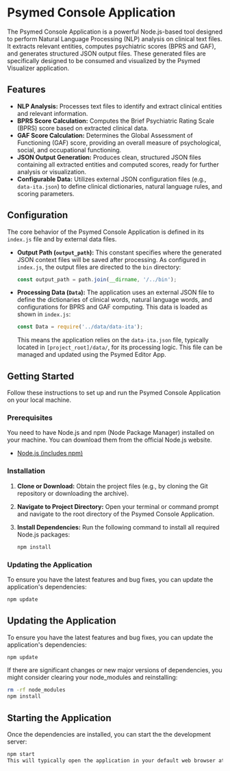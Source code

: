 # Psymed Console Application

The Psymed Console Application is a powerful Node.js-based tool designed to perform Natural Language Processing (NLP) analysis on clinical text files. It extracts relevant entities, computes psychiatric scores (BPRS and GAF), and generates structured JSON output files. These generated files are specifically designed to be consumed and visualized by the Psymed Visualizer application.

## Features

* **NLP Analysis:** Processes text files to identify and extract clinical entities and relevant information.
* **BPRS Score Calculation:** Computes the Brief Psychiatric Rating Scale (BPRS) score based on extracted clinical data.
* **GAF Score Calculation:** Determines the Global Assessment of Functioning (GAF) score, providing an overall measure of psychological, social, and occupational functioning.
* **JSON Output Generation:** Produces clean, structured JSON files containing all extracted entities and computed scores, ready for further analysis or visualization.
* **Configurable Data:** Utilizes external JSON configuration files (e.g., `data-ita.json`) to define clinical dictionaries, natural language rules, and scoring parameters.

## Configuration

The core behavior of the Psymed Console Application is defined in its `index.js` file and by external data files.

* **Output Path (`output_path`):** This constant specifies where the generated JSON context files will be saved after processing. As configured in `index.js`, the output files are directed to the `bin` directory:

    ```javascript
    const output_path = path.join(__dirname, '/../bin');
    ```

* **Processing Data (`Data`):** The application uses an external JSON file to define the dictionaries of clinical words, natural language words, and configurations for BPRS and GAF computing. This data is loaded as shown in `index.js`:

    ```javascript
    const Data = require('../data/data-ita');
    ```

    This means the application relies on the `data-ita.json` file, typically located in `[project_root]/data/`, for its processing logic. This file can be managed and updated using the Psymed Editor App.

## Getting Started

Follow these instructions to set up and run the Psymed Console Application on your local machine.

### Prerequisites

You need to have Node.js and npm (Node Package Manager) installed on your machine. You can download them from the official Node.js website.

* [Node.js (includes npm)](https://nodejs.org/en/download/)

### Installation

1.  **Clone or Download:** Obtain the project files (e.g., by cloning the Git repository or downloading the archive).
2.  **Navigate to Project Directory:** Open your terminal or command prompt and navigate to the root directory of the Psymed Console Application.
3.  **Install Dependencies:** Run the following command to install all required Node.js packages:

    ```bash
    npm install
    ```

### Updating the Application

To ensure you have the latest features and bug fixes, you can update the application's dependencies:

```bash
npm update

```

## Updating the Application

To ensure you have the latest features and bug fixes, you can update the application's dependencies:

```bash
npm update
```

If there are significant changes or new major versions of dependencies, you might consider clearing your node_modules and reinstalling:

```bash
rm -rf node_modules
npm install
```

## Starting the Application
Once the dependencies are installed, you can start the the development server:

```bash
npm start
This will typically open the application in your default web browser at http://localhost:4000.
```